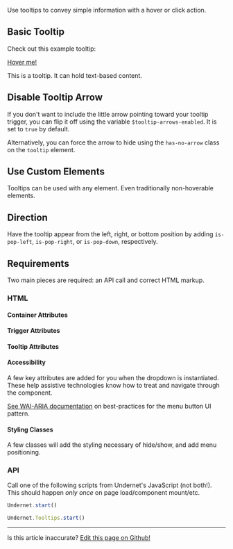 Use tooltips to convey simple information with a hover or click action.

## Basic Tooltip

Check out this example tooltip:

<span data-tooltip="new-tooltip" data-visible="false">
  <a href="#" data-target="new-tooltip" class="tooltip-trigger">Hover me!</a>
  <div id="new-tooltip" class="tooltip" data-parent="new-tooltip">
    <p>This is a tooltip. It can hold text-based content.<p>
  </div>
</span>

## Disable Tooltip Arrow

If you don't want to include the little arrow pointing toward your tooltip trigger, you can flip it off using the variable `$tooltip-arrows-enabled`. It is set to `true` by default.

Alternatively, you can force the arrow to hide using the `has-no-arrow` class on the `tooltip` element.

## Use Custom Elements

Tooltips can be used with any element. Even traditionally non-hoverable elements.

## Direction

Have the tooltip appear from the left, right, or bottom position by adding `is-pop-left`, `is-pop-right`, or `is-pop-down`, respectively.

## Requirements

Two main pieces are required: an API call and correct HTML markup.

### HTML

#### Container Attributes

#### Trigger Attributes

#### Tooltip Attributes

#### Accessibility

A few key attributes are added for you when the dropdown is instantiated. These help assistive technologies know how to treat and navigate through the component.

[See WAI-ARIA documentation](https://www.w3.org/TR/wai-aria-practices-1.1/examples/menu-button/menu-button-links.html) on best-practices for the menu button UI pattern.

#### Styling Classes

A few classes will add the styling necessary of hide/show, and add menu positioning.

### API

Call one of the following scripts from Undernet's JavaScript (not both!). This should happen _only once_ on page load/component mount/etc.

```js
Undernet.start()
```

```js
Undernet.Tooltips.start()
```

<hr />
<p class="has-right-text">Is this article inaccurate? <a href="https://github.com/geotrev/undernet/tree/master/docs/dropdowns.md">Edit this page on Github!</a></p>
